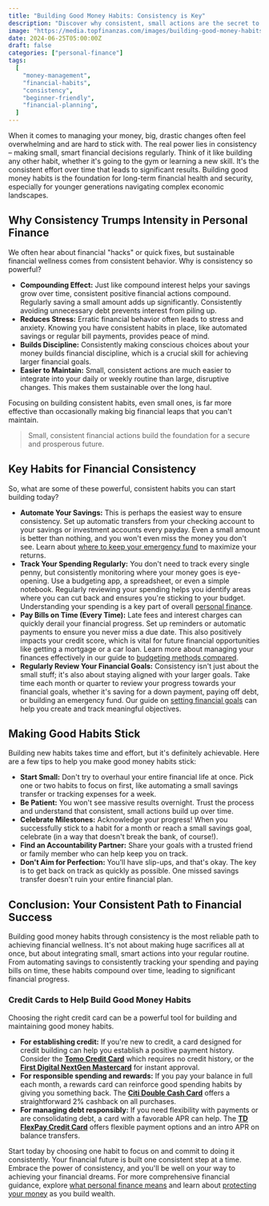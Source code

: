 ```yaml
---
title: "Building Good Money Habits: Consistency is Key"
description: "Discover why consistent, small actions are the secret to lasting financial health and how to build strong money habits that stick."
image: "https://media.topfinanzas.com/images/building-good-money-habits-consistency-is-key-2.webp"
date: 2024-06-25T05:00:00Z
draft: false
categories: ["personal-finance"]
tags:
  [
    "money-management",
    "financial-habits",
    "consistency",
    "beginner-friendly",
    "financial-planning",
  ]
---
```


When it comes to managing your money, big, drastic changes often feel overwhelming and are hard to stick with. The real power lies in consistency – making small, smart financial decisions regularly. Think of it like building any other habit, whether it's going to the gym or learning a new skill. It's the consistent effort over time that leads to significant results. Building good money habits is the foundation for long-term financial health and security, especially for younger generations navigating complex economic landscapes.

## Why Consistency Trumps Intensity in Personal Finance

We often hear about financial "hacks" or quick fixes, but sustainable financial wellness comes from consistent behavior. Why is consistency so powerful?

- **Compounding Effect:** Just like compound interest helps your savings grow over time, consistent positive financial actions compound. Regularly saving a small amount adds up significantly. Consistently avoiding unnecessary debt prevents interest from piling up.
- **Reduces Stress:** Erratic financial behavior often leads to stress and anxiety. Knowing you have consistent habits in place, like automated savings or regular bill payments, provides peace of mind.
- **Builds Discipline:** Consistently making conscious choices about your money builds financial discipline, which is a crucial skill for achieving larger financial goals.
- **Easier to Maintain:** Small, consistent actions are much easier to integrate into your daily or weekly routine than large, disruptive changes. This makes them sustainable over the long haul.

Focusing on building consistent habits, even small ones, is far more effective than occasionally making big financial leaps that you can't maintain.

> Small, consistent financial actions build the foundation for a secure and prosperous future.

## Key Habits for Financial Consistency

So, what are some of these powerful, consistent habits you can start building today?

- **Automate Your Savings:** This is perhaps the easiest way to ensure consistency. Set up automatic transfers from your checking account to your savings or investment accounts every payday. Even a small amount is better than nothing, and you won't even miss the money you don't see. Learn about [where to keep your emergency fund](/personal-finance/high-yield-savings-accounts-vs-money-market-accounts-where-to-keep-your-emergency-fund) to maximize your returns.
- **Track Your Spending Regularly:** You don't need to track every single penny, but consistently monitoring where your money goes is eye-opening. Use a budgeting app, a spreadsheet, or even a simple notebook. Regularly reviewing your spending helps you identify areas where you can cut back and ensures you're sticking to your budget. Understanding your spending is a key part of overall [personal finance](/personal-finance/what-is-personal-finance-and-why-does-it-matter).
- **Pay Bills on Time (Every Time):** Late fees and interest charges can quickly derail your financial progress. Set up reminders or automatic payments to ensure you never miss a due date. This also positively impacts your credit score, which is vital for future financial opportunities like getting a mortgage or a car loan. Learn more about managing your finances effectively in our guide to [budgeting methods compared](/personal-finance/budgeting-methods-compared-which-approach-fits-your-spending-style).
- **Regularly Review Your Financial Goals:** Consistency isn't just about the small stuff; it's also about staying aligned with your larger goals. Take time each month or quarter to review your progress towards your financial goals, whether it's saving for a down payment, paying off debt, or building an emergency fund. Our guide on [setting financial goals](/personal-finance/setting-financial-goals-a-beginners-guide-to-planning-your-future) can help you create and track meaningful objectives.

## Making Good Habits Stick

Building new habits takes time and effort, but it's definitely achievable. Here are a few tips to help you make good money habits stick:

- **Start Small:** Don't try to overhaul your entire financial life at once. Pick one or two habits to focus on first, like automating a small savings transfer or tracking expenses for a week.
- **Be Patient:** You won't see massive results overnight. Trust the process and understand that consistent, small actions build up over time.
- **Celebrate Milestones:** Acknowledge your progress! When you successfully stick to a habit for a month or reach a small savings goal, celebrate (in a way that doesn't break the bank, of course!).
- **Find an Accountability Partner:** Share your goals with a trusted friend or family member who can help keep you on track.
- **Don't Aim for Perfection:** You'll have slip-ups, and that's okay. The key is to get back on track as quickly as possible. One missed savings transfer doesn't ruin your entire financial plan.

## Conclusion: Your Consistent Path to Financial Success

Building good money habits through consistency is the most reliable path to achieving financial wellness. It's not about making huge sacrifices all at once, but about integrating small, smart actions into your regular routine. From automating savings to consistently tracking your spending and paying bills on time, these habits compound over time, leading to significant financial progress.

### Credit Cards to Help Build Good Money Habits

Choosing the right credit card can be a powerful tool for building and maintaining good money habits.

- **For establishing credit:** If you're new to credit, a card designed for credit building can help you establish a positive payment history. Consider the [**Tomo Credit Card**](/financial-solutions/tomo-credit-card-benefits) which requires no credit history, or the [**First Digital NextGen Mastercard**](/financial-solutions/first-digital-nextgen-mastercard-benefits) for instant approval.
- **For responsible spending and rewards:** If you pay your balance in full each month, a rewards card can reinforce good spending habits by giving you something back. The [**Citi Double Cash Card**](/financial-solutions/citi-double-cash-credit-card-benefits) offers a straightforward 2% cashback on all purchases.
- **For managing debt responsibly:** If you need flexibility with payments or are consolidating debt, a card with a favorable APR can help. The [**TD FlexPay Credit Card**](/financial-solutions/td-flexpay-credit-card-benefits) offers flexible payment options and an intro APR on balance transfers.

Start today by choosing one habit to focus on and commit to doing it consistently. Your financial future is built one consistent step at a time. Embrace the power of consistency, and you'll be well on your way to achieving your financial dreams. For more comprehensive financial guidance, explore [what personal finance means](/personal-finance/what-is-personal-finance-and-why-does-it-matter) and learn about [protecting your money](/personal-finance/protecting-your-money-an-introduction-to-financial-security) as you build wealth.

